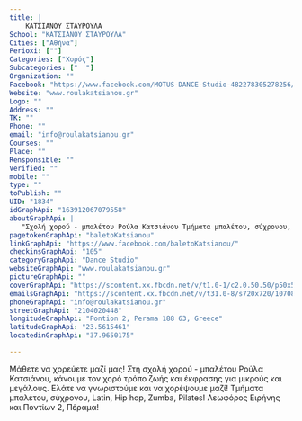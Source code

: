 ```yaml
---
title: |
    ΚΑΤΣΙΑΝΟΥ ΣΤΑΥΡΟΥΛΑ
School: "ΚΑΤΣΙΑΝΟΥ ΣΤΑΥΡΟΥΛΑ"
Cities: ["Αθήνα"]
Perioxi: [""]
Categories: ["Χορός"]
Subcategories: ["  "]
Organization: ""
Facebook: "https://www.facebook.com/MOTUS-DANCE-Studio-482278305278256/?fref=ts"
Website: "www.roulakatsianou.gr"
Logo: ""
Address: ""
TK: ""
Phone: ""
email: "info@roulakatsianou.gr"
Courses: ""
Place: ""
Rensponsible: ""
Verified: ""
mobile: ""
type: ""
toPublish: ""
UID: "1834"
idGraphApi: "163912067079558"
aboutGraphApi: | 
   "Σχολή χορού - μπαλέτου Ρούλα Κατσιάνου Τμήματα μπαλέτου, σύχρονου, Latin, Hip hop, Zumba, Pilates! Λεωφόρος Ειρήνης και Ποντίων 2, Πέραμα!"
pagetokenGraphApi: "baletoKatsianou"
linkGraphApi: "https://www.facebook.com/baletoKatsianou/"
checkinsGraphApi: "105"
categoryGraphApi: "Dance Studio"
websiteGraphApi: "www.roulakatsianou.gr"
pictureGraphApi: ""
coverGraphApi: "https://scontent.xx.fbcdn.net/v/t1.0-1/c2.0.50.50/p50x50/154541_213034165500681_396560564_n.jpg?oh=df233aca0079430ba0ba5035ced3745b&amp;oe=5B0811F8"
emailsGraphApi: "https://scontent.xx.fbcdn.net/v/t31.0-8/s720x720/10708531_511403872330374_8365673790341791942_o.jpg?oh=79dcb047266189c9cfc1b4cb598b6ef6&amp;oe=5B07325C"
phoneGraphApi: "info@roulakatsianou.gr"
streetGraphApi: "2104020448"
longitudeGraphApi: "Pontion 2, Perama 188 63, Greece"
latitudeGraphApi: "23.5615461"
locatedinGraphApi: "37.9650175"

---
```


Μάθετε να χορεύετε μαζί μας! Στη σχολή χορού - μπαλέτου Ρούλα Κατσιάνου, κάνουμε τον χορό τρόπο ζωής και έκφρασης για μικρούς και μεγάλους. Ελάτε να γνωριστούμε και να χορέψουμε μαζί! Τμήματα μπαλέτου, σύχρονου, Latin, Hip hop, Zumba, Pilates! Λεωφόρος Ειρήνης και Ποντίων 2, Πέραμα!

